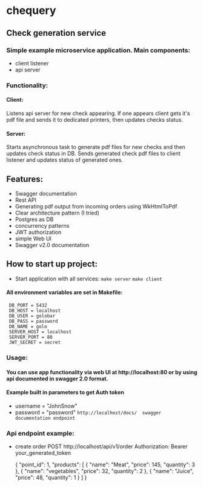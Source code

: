 # chequery

## Check generation service
### Simple example microservice application. Main components:
- client listener
- api server

### Functionality:
#### Client:
Listens api server for new check appearing.
If one appears client gets it's pdf file and sends it to dedicated printers, then updates checks status.

#### Server:
Starts asynchronous task to generate pdf files for new checks and then updates check status in DB.
Sends generated check pdf files to client listener and updates status of generated ones.

## Features:
- Swagger documentation
- Rest API
- Generating pdf output from incoming orders using WkHtmlToPdf
- Clear architecture pattern (I tried)
- Postgres as DB
- concurrency patterns
- JWT authorization
- simple Web UI
- Swagger v2.0 documentation

## How to start up project:
- Start application with all services:
``make server``
``make client``

#### All environment variables are set in Makefile:
     DB_PORT = 5432
     DB_HOST = localhost
     DB_USER = golobar
     DB_PASS = password
     DB_NAME = golo
     SERVER_HOST = localhost
     SERVER_PORT = 80
     JWT_SECRET = secret

### Usage:
#### You can use app functionality via web UI at http://localhost:80 or by using api documented in swagger 2.0 format.
#### Example built in parameters to get Auth token
- username = "JohnSnow"
- password = "password"
     ``http://localhost/docs/  swagger documentation endpoint``


### Api endpoint example:
- create order
     POST http://localhost/api/v1/order
     Authorization: Bearer your_generated_token

     {
          "point_id": 1,
          "products":
          [
     {
          "name": "Meat",
          "price": 145,
          "quantity": 3
     },
     {
          "name": "vegetables",
          "price": 32,
          "quantity": 2
     },
     {
          "name": "Juice",
          "price": 48,
          "quantity": 1
     }
          ]
     }
